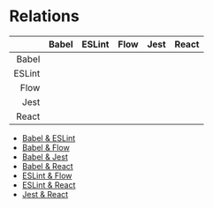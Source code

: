 # Relations

|        | Babel | ESLint | Flow | Jest | React |
|-------:|:-----:|:------:|:----:|:----:|:-----:|
| Babel  |       |        |      |      |       |
| ESLint |       |        |      |      |       |
| Flow   |       |        |      |      |       |
| Jest   |       |        |      |      |       |
| React  |       |        |      |      |       |

+ [Babel & ESLint](babel-eslint.md)
+ [Babel & Flow](babel-flow.md)
+ [Babel & Jest](babel-jest.md)
+ [Babel & React](babel-react.md)
+ [ESLint & Flow](eslint-flow.md)
+ [ESLint & React](eslint-react.md)
+ [Jest & React](jest-react.md)